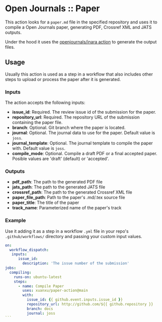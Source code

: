# Open Journals :: Paper

This action looks for a `paper.md` file in the specified repository and uses it to compile a Open Journals paper, generating PDF, Crossref XML and JATS outputs.

Under the hood it uses the [openjournals/inara action](https://github.com/openjournals/inara) to generate the output files.

## Usage

Usually this action is used as a step in a workflow that also includes other steps to upload or process the paper after it is generated.

### Inputs

The action accepts the following inputs:

- **issue_id**: Required. The review issue id of the submission for the paper.
- **repository_url**: Required. The repository URL of the submission containing the paper file.
- **branch**: Optional. Git branch where the paper is located.
- **journal**: Optional. The journal data to use for the paper. Default value is `joss`.
- **journal_template**: Optional. The journal template to compile the paper with. Default value is `joss`.
- **compile_mode**: Optional. Compile a draft PDF or a final accepted paper. Posible values are 'draft' (default) or 'accepted'.

### Outputs

- **pdf_path**: The path to the generated PDF file
- **jats_path**: The path to the generated JATS file
- **crossref_path**: The path to the generated Crossref XML file
- **paper_file_path**: Path to the paper's .md/.tex source file
- **paper_title**: The title of the paper
- **track_name**: Parameterized name of the paper's track

### Example

Use it adding it as a step in a workflow `.yml` file in your repo's `.github/workflows/` directory and passing your custom input values.

````yaml
on:
  workflow_dispatch:
   inputs:
      issue_id:
        description: 'The issue number of the submission'
jobs:
  compiling:
    runs-on: ubuntu-latest
    steps:
      - name: Compile Paper
        uses: xuanxu/paper-action@main
        with:
          issue_id: {{ github.event.inputs.issue_id }}
          repository_url: http://github.com/${{ github.repository }}
          branch: docs
          journal: joss
```
